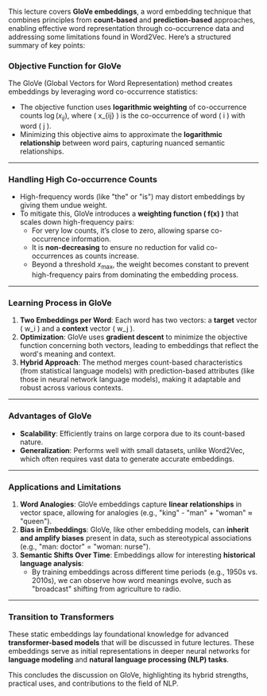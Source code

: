 This lecture covers **GloVe embeddings**, a word embedding technique that combines principles from **count-based** and **prediction-based** approaches, enabling effective word representation through co-occurrence data and addressing some limitations found in Word2Vec. Here’s a structured summary of key points:

### Objective Function for GloVe
The GloVe (Global Vectors for Word Representation) method creates embeddings by leveraging word co-occurrence statistics:
- The objective function uses **logarithmic weighting** of co-occurrence counts $\log(x_{ij})$, where \( x_{ij} \) is the co-occurrence of word \( i \) with word \( j \).
- Minimizing this objective aims to approximate the **logarithmic relationship** between word pairs, capturing nuanced semantic relationships.

--- 

### Handling High Co-occurrence Counts
- High-frequency words (like "the" or "is") may distort embeddings by giving them undue weight.
- To mitigate this, GloVe introduces a **weighting function \( f(x) \)** that scales down high-frequency pairs:
  - For very low counts, it’s close to zero, allowing sparse co-occurrence information.
  - It is **non-decreasing** to ensure no reduction for valid co-occurrences as counts increase.
  - Beyond a threshold $x_{\text{max}}$, the weight becomes constant to prevent high-frequency pairs from dominating the embedding process.

--- 

### Learning Process in GloVe
1. **Two Embeddings per Word**: Each word has two vectors: a **target** vector \( w_i \) and a **context** vector \( w_j \).
2. **Optimization**: GloVe uses **gradient descent** to minimize the objective function concerning both vectors, leading to embeddings that reflect the word's meaning and context.
3. **Hybrid Approach**: The method merges count-based characteristics (from statistical language models) with prediction-based attributes (like those in neural network language models), making it adaptable and robust across various contexts.

--- 

### Advantages of GloVe
- **Scalability**: Efficiently trains on large corpora due to its count-based nature.
- **Generalization**: Performs well with small datasets, unlike Word2Vec, which often requires vast data to generate accurate embeddings.

--- 

### Applications and Limitations
1. **Word Analogies**: GloVe embeddings capture **linear relationships** in vector space, allowing for analogies (e.g., "king" - "man" + "woman" ≈ "queen").
2. **Bias in Embeddings**: GloVe, like other embedding models, can **inherit and amplify biases** present in data, such as stereotypical associations (e.g., "man: doctor" = "woman: nurse").
3. **Semantic Shifts Over Time**: Embeddings allow for interesting **historical language analysis**:
   - By training embeddings across different time periods (e.g., 1950s vs. 2010s), we can observe how word meanings evolve, such as "broadcast" shifting from agriculture to radio.

--- 

### Transition to Transformers
These static embeddings lay foundational knowledge for advanced **transformer-based models** that will be discussed in future lectures. These embeddings serve as initial representations in deeper neural networks for **language modeling** and **natural language processing (NLP) tasks**.

This concludes the discussion on GloVe, highlighting its hybrid strengths, practical uses, and contributions to the field of NLP.
